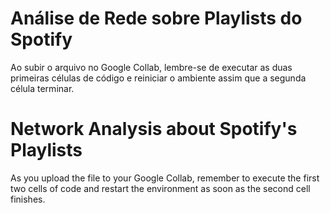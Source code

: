# Análise de Rede sobre Playlists do Spotify
Ao subir o arquivo no Google Collab, lembre-se de executar as duas primeiras células de código e reiniciar o ambiente assim que a segunda célula terminar.

# Network Analysis about Spotify's Playlists
As you upload the file to your Google Collab, remember to execute the first two cells of code and restart the environment as soon as the second cell finishes.